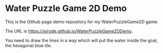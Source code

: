 # Water Puzzle Game 2D Demo

This is the Github page demo repository for my WaterPuzzleGame2D game.

The URL is https://isirode.github.io/WaterPuzzleGame2DDemo.

You need to draw the lines in a way which will put the water inside the goal, the hexagonal blue tile.

